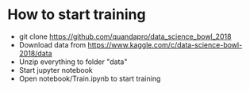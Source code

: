 # How to start training
* git clone https://github.com/quandapro/data_science_bowl_2018
* Download data from https://www.kaggle.com/c/data-science-bowl-2018/data
* Unzip everything to folder "data"
* Start jupyter notebook
* Open notebook/Train.ipynb to start training
